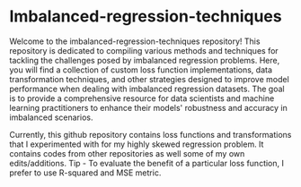 # Imbalanced-regression-techniques
Welcome to the imbalanced-regression-techniques repository! This repository is dedicated to compiling various methods and techniques for tackling the challenges posed by imbalanced regression problems. Here, you will find a collection of custom loss function implementations, data transformation techniques, and other strategies designed to improve model performance when dealing with imbalanced regression datasets. The goal is to provide a comprehensive resource for data scientists and machine learning practitioners to enhance their models' robustness and accuracy in imbalanced scenarios.

Currently, this github repository contains loss functions and transformations that I experimented with for my highly skewed regression problem. It contains codes from other repositories as well some of my own edits/additions. Tip - To evaluate the benefit of a particular loss function, I prefer to use R-squared and MSE metric.


